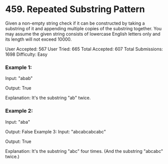 # 459. Repeated Substring Pattern

Given a non-empty string check if it can be constructed by taking a substring of it and appending multiple copies of the substring together. You may assume the given string consists of lowercase English letters only and its length will not exceed 10000.

User Accepted: 567
User Tried: 665
Total Accepted: 607
Total Submissions: 1698
Difficulty: Easy

### Example 1:
Input: "abab"

Output: True

Explanation: It's the substring "ab" twice.

### Example 2:
Input: "aba"

Output: False
Example 3:
Input: "abcabcabcabc"

Output: True

Explanation: It's the substring "abc" four times. (And the substring "abcabc" twice.)